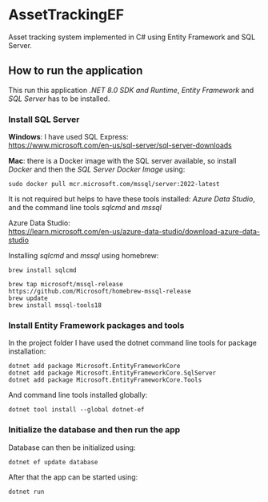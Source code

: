 # AssetTrackingEF
Asset tracking system implemented in C# using Entity Framework and SQL Server.<p>

## How to run the application

This run this application *.NET 8.0 SDK and Runtime*, *Entity Framework* and *SQL Server* has to be installed. 

### Install SQL Server

**Windows**: I have used SQL Express:<br>
https://www.microsoft.com/en-us/sql-server/sql-server-downloads<p>

**Mac**: there is a Docker image with the SQL server available, so install *Docker* and then the *SQL Server Docker Image* using:<p>
```
sudo docker pull mcr.microsoft.com/mssql/server:2022-latest
```

It is not required but helps to have these tools installed: *Azure Data Studio*, and the command line tools *sqlcmd* and *mssql*<p>
Azure Data Studio:<br> 
https://learn.microsoft.com/en-us/azure-data-studio/download-azure-data-studio<p>

Installing *sqlcmd* and *mssql* using homebrew:
```
brew install sqlcmd
```
```
brew tap microsoft/mssql-release https://github.com/Microsoft/homebrew-mssql-release
brew update
brew install mssql-tools18
```

### Install Entity Framework packages and tools

In the project folder I have used the dotnet command line tools for package installation:<p>
```
dotnet add package Microsoft.EntityFrameworkCore
dotnet add package Microsoft.EntityFrameworkCore.SqlServer
dotnet add package Microsoft.EntityFrameworkCore.Tools
```

And command line tools installed globally:<p>
```
dotnet tool install --global dotnet-ef
```

### Initialize the database and then run the app

Database can then be initialized using:<p>
```
dotnet ef update database
```

After that the app can be started using:<p>
```
dotnet run
```


